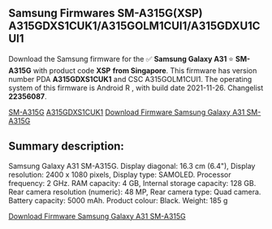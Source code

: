 <h2>Samsung Firmwares SM-A315G(XSP) A315GDXS1CUK1/A315GOLM1CUI1/A315GDXU1CUI1</h2>
Download the Samsung firmware for the ✅ <strong>Samsung Galaxy A31 </strong> ⭐ <strong>SM-A315G</strong> with product code <strong>XSP</strong> <strong> from Singapore</strong>. This firmware has version number PDA <strong>A315GDXS1CUK1</strong> and CSC A315GOLM1CUI1. The operating system of this firmware is Android R , with build date 2021-11-26. Changelist <strong>22356087</strong>.


[SM-A315G](https://samfirm.shop/samsung/model/SM-A315G)
[A315GDXS1CUK1](https://samfirm.shop/samsung/pda/A315GDXS1CUK1)
[Download Firmware Samsung Galaxy A31 SM-A315G](https://samfirm.shop/samsung/firmware/477869)
<h2>Summary description:</h2>
<p>Samsung Galaxy A31 SM-A315G. Display diagonal: 16.3 cm (6.4"), Display resolution: 2400 x 1080 pixels, Display type: SAMOLED. Processor frequency: 2 GHz. RAM capacity: 4 GB, Internal storage capacity: 128 GB. Rear camera resolution (numeric): 48 MP, Rear camera type: Quad camera. Battery capacity: 5000 mAh. Product colour: Black. Weight: 185 g</p>


[Download Firmware Samsung Galaxy A31 SM-A315G](https://samfirm.shop/samsung/firmware/477869)
